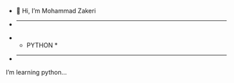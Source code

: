 - 👋 Hi, I’m Mohammad Zakeri
-  *****************
-  *    PYTHON     *
-  *****************
  I’m learning python...
  
<!---
mohammadzakeri9/mohammadzakeri9 is a ✨ special ✨ repository because its `README.md` (this file) appears on your GitHub profile.
You can click the Preview link to take a look at your changes.
--->
